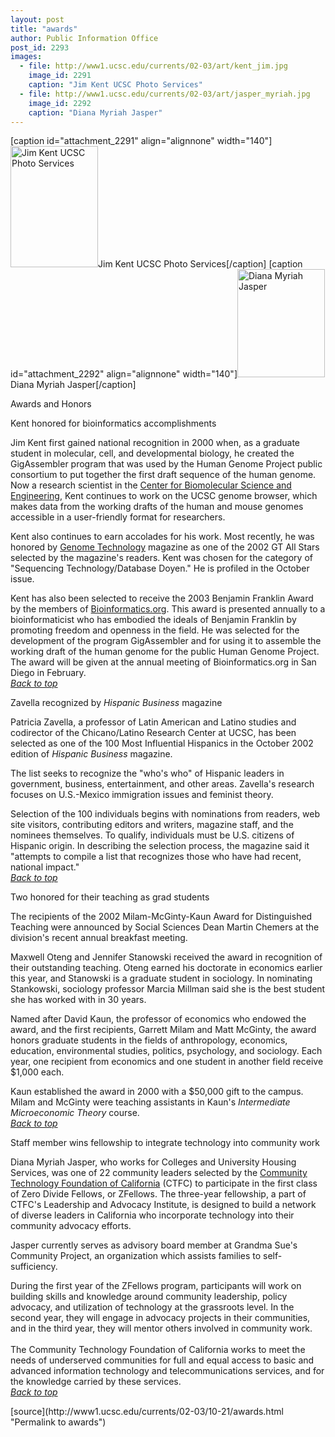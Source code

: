 ```yaml
---
layout: post
title: "awards"
author: Public Information Office
post_id: 2293
images:
  - file: http://www1.ucsc.edu/currents/02-03/art/kent_jim.jpg
    image_id: 2291
    caption: "Jim Kent UCSC Photo Services"
  - file: http://www1.ucsc.edu/currents/02-03/art/jasper_myriah.jpg
    image_id: 2292
    caption: "Diana Myriah Jasper"
---
```


[caption id="attachment_2291" align="alignnone" width="140"]<a href="http://localhost/mysite/wp-content/uploads/2002/10/kent_jim.jpg"><img class="size-full wp-image-2291" src="http://localhost/mysite/wp-content/uploads/2002/10/kent_jim.jpg" alt="Jim Kent UCSC Photo Services" width="140" height="194" /></a>Jim Kent UCSC Photo Services[/caption]
[caption id="attachment_2292" align="alignnone" width="140"]<a href="http://localhost/mysite/wp-content/uploads/2002/10/jasper_myriah.jpg"><img class="size-full wp-image-2292" src="http://localhost/mysite/wp-content/uploads/2002/10/jasper_myriah.jpg" alt="Diana Myriah Jasper" width="140" height="173" /></a>Diana Myriah Jasper[/caption]
<p class="pagehead">
  Awards and Honors
</p>
<p>
  <span class="sectionhead">Kent honored for bioinformatics accomplishments</span><br>
</p>
<p>
  <a name="kent" id="kent"></a>Jim Kent first gained national recognition in 2000 when, as a graduate student in molecular, cell, and developmental biology, he created the GigAssembler program that was used by the Human Genome Project public consortium to put together the first draft sequence of the human genome. Now a research scientist in the <a href="http://www.soe.ucsc.edu/centers/cbe/">Center for Biomolecular Science and Engineering</a>, Kent continues to work on the UCSC genome browser, which makes data from the working drafts of the human and mouse genomes accessible in a user-friendly format for researchers.<br>
</p>
<p>
  Kent also continues to earn accolades for his work. Most recently, he was honored by <a href="http://www.genome-technology.com/">Genome Technology</a> magazine as one of the 2002 GT All Stars selected by the magazine's readers. Kent was chosen for the category of "Sequencing Technology/Database Doyen." He is profiled in the October issue.<br>
</p>
<p>
  Kent has also been selected to receive the 2003 Benjamin Franklin Award by the members of <a href="http://bioinformatics.org">Bioinformatics.org</a>. This award is presented annually to a bioinformaticist who has embodied the ideals of Benjamin Franklin by promoting freedom and openness in the field. He was selected for the development of the program GigAssembler and for using it to assemble the working draft of the human genome for the public Human Genome Project. The award will be given at the annual meeting of Bioinformatics.org in San Diego in February.<br>
  <a href="#kent"><i>Back to top</i></a>
</p>
<p class="sectionhead">
  <a name="zavella" id="zavella"></a>Zavella recognized by <i>Hispanic Business</i> magazine
</p>
<p>
  Patricia Zavella, a professor of Latin American and Latino studies and codirector of the Chicano/Latino Research Center at UCSC, has been selected as one of the 100 Most Influential Hispanics in the October 2002 edition of <i>Hispanic Business</i> magazine.<br>
</p>
<p>
  The list seeks to recognize the "who's who" of Hispanic leaders in government, business, entertainment, and other areas. Zavella's research focuses on U.S.-Mexico immigration issues and feminist theory.<br>
</p>
<p>
  Selection of the 100 individuals begins with nominations from readers, web site visitors, contributing editors and writers, magazine staff, and the nominees themselves. To qualify, individuals must be U.S. citizens of Hispanic origin. In describing the selection process, the magazine said it "attempts to compile a list that recognizes those who have had recent, national impact."<br>
  <a href="#kent"><i>Back to top</i></a>
</p>
<p>
  <span class="sectionhead"><a name="two" id="two"></a>Two honored for their teaching as grad students</span><br>
</p>
<p>
  The recipients of the 2002 Milam-McGinty-Kaun Award for Distinguished Teaching were announced by Social Sciences Dean Martin Chemers at the division's recent annual breakfast meeting.<br>
</p>
<p>
  Maxwell Oteng and Jennifer Stanowski received the award in recognition of their outstanding teaching. Oteng earned his doctorate in economics earlier this year, and Stanowski is a graduate student in sociology. In nominating Stankowski, sociology professor Marcia Millman said she is the best student she has worked with in 30 years.<br>
</p>
<p>
  Named after David Kaun, the professor of economics who endowed the award, and the first recipients, Garrett Milam and Matt McGinty, the award honors graduate students in the fields of anthropology, economics, education, environmental studies, politics, psychology, and sociology. Each year, one recipient from economics and one student in another field receive $1,000 each.<br>
</p>
<p>
  Kaun established the award in 2000 with a $50,000 gift to the campus. Milam and McGinty were teaching assistants in Kaun's <i>Intermediate Microeconomic Theory</i> course.<br>
  <a href="#kent"><i>Back to top</i></a>
</p>
<p class="sectionhead">
  <a name="staff" id="staff"></a>Staff member wins fellowship to integrate technology into community work
</p>
<p>
  Diana Myriah Jasper, who works for Colleges and University Housing Services, was one of 22 community leaders selected by the <a href="http://zerodivide.org/">Community Technology Foundation of California</a> (CTFC) to participate in the first class of Zero Divide Fellows, or ZFellows. The three-year fellowship, a part of CTFC's Leadership and Advocacy Institute, is designed to build a network of diverse leaders in California who incorporate technology into their community advocacy efforts.<br>
</p>
<p>
  Jasper currently serves as advisory board member at Grandma Sue's Community Project, an organization which assists families to self-sufficiency.<br>
</p>
<p>
  During the first year of the ZFellows program, participants will work on building skills and knowledge around community leadership, policy advocacy, and utilization of technology at the grassroots level. In the second year, they will engage in advocacy projects in their communities, and in the third year, they will mentor others involved in community work.<br>
  <br>
  The Community Technology Foundation of California works to meet the needs of underserved communities for full and equal access to basic and advanced information technology and telecommunications services, and for the knowledge carried by these services.<br>
  <a href="#kent"><i>Back to top</i></a>
</p>
<p>

</p>
[source](http://www1.ucsc.edu/currents/02-03/10-21/awards.html "Permalink to awards")
